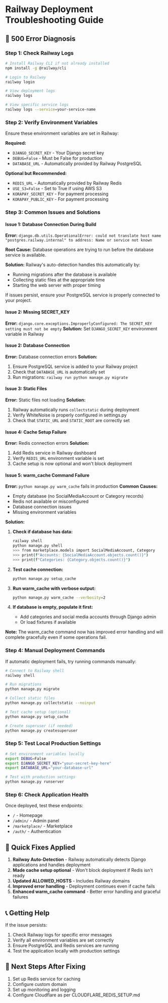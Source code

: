 # Railway Deployment Troubleshooting Guide

## 🚨 500 Error Diagnosis

### Step 1: Check Railway Logs
```bash
# Install Railway CLI if not already installed
npm install -g @railway/cli

# Login to Railway
railway login

# View deployment logs
railway logs

# View specific service logs
railway logs --service=your-service-name
```

### Step 2: Verify Environment Variables
Ensure these environment variables are set in Railway:

**Required:**
- `DJANGO_SECRET_KEY` - Your Django secret key
- `DEBUG=False` - Must be False for production
- `DATABASE_URL` - Automatically provided by Railway PostgreSQL

**Optional but Recommended:**
- `REDIS_URL` - Automatically provided by Railway Redis
- `USE_S3=False` - Set to True if using AWS S3
- `KORAPAY_SECRET_KEY` - For payment processing
- `KORAPAY_PUBLIC_KEY` - For payment processing

### Step 3: Common Issues and Solutions

#### Issue 1: Database Connection During Build
**Error:** `django.db.utils.OperationalError: could not translate host name "postgres.railway.internal" to address: Name or service not known`

**Root Cause:** Database operations are trying to run before the database service is available.

**Solution:** Railway's auto-detection handles this automatically by:
- Running migrations after the database is available
- Collecting static files at the appropriate time
- Starting the web server with proper timing

If issues persist, ensure your PostgreSQL service is properly connected to your project.

#### Issue 2: Missing SECRET_KEY
**Error:** `django.core.exceptions.ImproperlyConfigured: The SECRET_KEY setting must not be empty`
**Solution:** Set `DJANGO_SECRET_KEY` environment variable in Railway

#### Issue 2: Database Connection
**Error:** Database connection errors
**Solution:** 
1. Ensure PostgreSQL service is added to your Railway project
2. Check that `DATABASE_URL` is automatically set
3. Run migrations: `railway run python manage.py migrate`

#### Issue 3: Static Files
**Error:** Static files not loading
**Solution:**
1. Railway automatically runs `collectstatic` during deployment
2. Verify WhiteNoise is properly configured in settings.py
3. Check that `STATIC_URL` and `STATIC_ROOT` are correctly set

#### Issue 4: Cache Setup Failure
**Error:** Redis connection errors
**Solution:**
1. Add Redis service in Railway dashboard
2. Verify `REDIS_URL` environment variable is set
3. Cache setup is now optional and won't block deployment

#### Issue 5: warm_cache Command Failure
**Error:** `python manage.py warm_cache` fails in production
**Common Causes:**
- Empty database (no SocialMediaAccount or Category records)
- Redis not available or misconfigured
- Database connection issues
- Missing environment variables

**Solution:**
1. **Check if database has data:**
   ```bash
   railway shell
   python manage.py shell
   >>> from marketplace.models import SocialMediaAccount, Category
   >>> print(f"Accounts: {SocialMediaAccount.objects.count()}")
   >>> print(f"Categories: {Category.objects.count()}")
   ```

2. **Test cache connection:**
   ```bash
   python manage.py setup_cache
   ```

3. **Run warm_cache with verbose output:**
   ```bash
   python manage.py warm_cache --verbosity=2
   ```

4. **If database is empty, populate it first:**
   - Add categories and social media accounts through Django admin
   - Or load fixtures if available

**Note:** The warm_cache command now has improved error handling and will complete gracefully even if some operations fail.

### Step 4: Manual Deployment Commands
If automatic deployment fails, try running commands manually:

```bash
# Connect to Railway shell
railway shell

# Run migrations
python manage.py migrate

# Collect static files
python manage.py collectstatic --noinput

# Test cache setup (optional)
python manage.py setup_cache

# Create superuser (if needed)
python manage.py createsuperuser
```

### Step 5: Test Local Production Settings
```bash
# Set environment variables locally
export DEBUG=False
export DJANGO_SECRET_KEY="your-secret-key-here"
export DATABASE_URL="your-database-url"

# Test with production settings
python manage.py runserver
```

### Step 6: Check Application Health
Once deployed, test these endpoints:
- `/` - Homepage
- `/admin/` - Admin panel
- `/marketplace/` - Marketplace
- `/auth/` - Authentication

## 🔧 Quick Fixes Applied

1. **Railway Auto-Detection** - Railway automatically detects Django applications and handles deployment
2. **Made cache setup optional** - Won't block deployment if Redis isn't ready
3. **Updated ALLOWED_HOSTS** - Includes Railway domains
4. **Improved error handling** - Deployment continues even if cache fails
5. **Enhanced warm_cache command** - Better error handling and graceful failures

## 📞 Getting Help

If the issue persists:
1. Check Railway logs for specific error messages
2. Verify all environment variables are set correctly
3. Ensure PostgreSQL and Redis services are running
4. Test the application locally with production settings

## 🚀 Next Steps After Fixing

1. Set up Redis service for caching
2. Configure custom domain
3. Set up monitoring and logging
4. Configure Cloudflare as per CLOUDFLARE_REDIS_SETUP.md